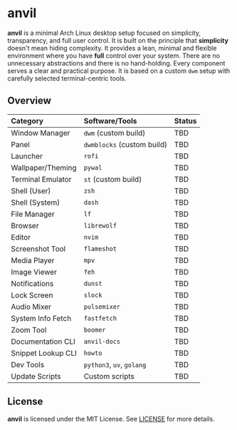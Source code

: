 # anvil

**anvil** is a minimal Arch Linux desktop setup focused on simplicity, transparency, and full user control. It is built on the principle that **simplicity** doesn't mean hiding complexity. It provides
a lean, minimal and flexible environment where you have **full** control over your system. There are no unnecessary abstractions and there is no hand-holding. Every component serves a clear and practical
purpose. It is based on a custom `dwm` setup with carefully selected terminal-centric tools.  

## Overview

| Category             | Software/Tools             | Status |
|:---------------------|:---------------------------|:-------|
| Window Manager       | `dwm` (custom build)       | TBD    |
| Panel                | `dwmblocks` (custom build) | TBD    |
| Launcher             | `rofi`                     | TBD    |
| Wallpaper/Theming    | `pywal`                    | TBD    |
| Terminal Emulator    | `st` (custom build)        | TBD    |
| Shell (User)         | `zsh`                      | TBD    |
| Shell (System)       | `dash`                     | TBD    |
| File Manager         | `lf`                       | TBD    |
| Browser              | `librewolf`                | TBD    |
| Editor               | `nvim`                     | TBD    |
| Screenshot Tool      | `flameshot`                | TBD    |
| Media Player         | `mpv`                      | TBD    |
| Image Viewer         | `feh`                      | TBD    |
| Notifications        | `dunst`                    | TBD    |
| Lock Screen          | `slock`                    | TBD    |
| Audio Mixer          | `pulsemixer`               | TBD    |
| System Info Fetch    | `fastfetch`                | TBD    |
| Zoom Tool            | `boomer`                   | TBD    |
| Documentation CLI    | `anvil-docs`               | TBD    |
| Snippet Lookup CLI   | `howto`                    | TBD    |
| Dev Tools            | `python3`, `uv`, `golang`  | TBD    |
| Update Scripts       | Custom scripts             | TBD    |

## License

**anvil** is licensed under the MIT License. See [LICENSE](./LICENSE) for more details.
